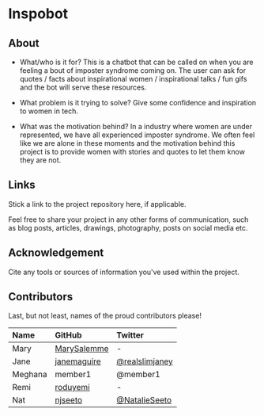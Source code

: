 # Inspobot

## About
- What/who is it for?
This is a chatbot that can be called on when you are feeling a bout of imposter syndrome coming on.
The user can ask for quotes / facts about inspirational women / inspirational talks / fun gifs and the bot will serve these resources.

- What problem is it trying to solve?
Give some confidence and inspiration to women in tech.

- What was the motivation behind?
In a industry where women are under represented, we have all experienced imposter syndrome. We often feel like we are alone in these moments and the motivation behind this project is to provide women with stories and quotes to let them know they are not.

## Links

Stick a link to the project repository here, if applicable.

Feel free to share your project in any other forms of communication, such as blog posts, articles, drawings, photography, posts on social media etc.

## Acknowledgement

Cite any tools or sources of information you've used within the project.

## Contributors

Last, but not least, names of the proud contributors please!

| Name | GitHub | Twitter |
| :--- | :--- | :--- |
| Mary | [MarySalemme](https://github.com/MarySalemme) | - |
| Jane | [janemaguire](https://github.com/janemaguire) | [@realslimjaney](https://twitter.com/realslimjaney) |
| Meghana | member1 | @member1 |
| Remi| [roduyemi](https://github.com/roduyemi) | - |
| Nat| [njseeto](https://github.com/njseeto) | [@NatalieSeeto](https://twitter.com/NatalieSeeto) |
